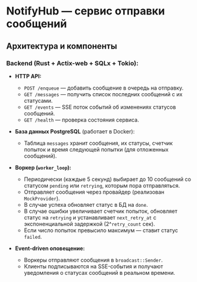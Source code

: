 # NotifyHub — сервис отправки сообщений

## Архитектура и компоненты

### Backend (Rust + Actix-web + SQLx + Tokio):

- **HTTP API:**
  - `POST /enqueue` — добавить сообщение в очередь на отправку.
  - `GET /messages` — получить список последних сообщений с их статусами.
  - `GET /events` — SSE поток событий об изменениях статусов сообщений.
  - `GET /health` — проверка состояния сервиса.

- **База данных PostgreSQL** (работает в Docker):
  - Таблица `messages` хранит сообщения, их статусы, счетчик попыток и время следующей попытки (для отложенных сообщений).

- **Воркер (`worker_loop`):**
  - Периодически (каждые 5 секунд) выбирает до 10 сообщений со статусом `pending` или `retrying`, которым пора отправляться.
  - Отправляет сообщения через провайдер (реализован `MockProvider`).
  - В случае успеха обновляет статус в БД на `done`.
  - В случае ошибки увеличивает счетчик попыток, обновляет статус на `retrying` и устанавливает `next_retry_at` с экспоненциальной задержкой (2^`retry_count` сек).
  - Если число попыток превысило максимум — ставит статус `failed`.

- **Event-driven оповещение:**
  - Воркеры отправляют сообщения в `broadcast::Sender`.
  - Клиенты подписываются на SSE-события и получают уведомления о статусах сообщений в реальном времени.
